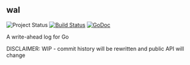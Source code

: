 ## wal

![Project Status](https://img.shields.io/badge/status-alpha-red.svg)
[![Build Status](https://secure.travis-ci.org/mreiferson/wal.svg?branch=master)][travis]
[![GoDoc](https://godoc.org/github.com/mreiferson/wal?status.svg)][godoc]

A write-ahead log for Go

DISCLAIMER: WIP - commit history will be rewritten and public API will change

[godoc]: https://godoc.org/github.com/mreiferson/wal
[travis]: https://travis-ci.org/mreiferson/wal
